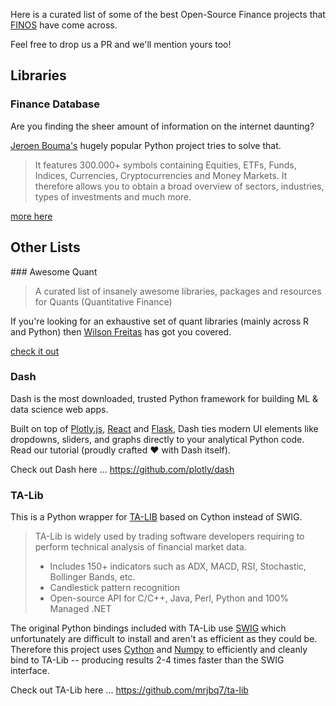 Here is a curated list of some of the best Open-Source Finance projects that [FINOS](https://finos.org) have come across.

Feel free to drop us a PR and we'll mention yours too!

## Libraries

### Finance Database

Are you finding the sheer amount of information on the internet daunting?

[Jeroen Bouma's](https://github.com/JerBouma) hugely popular Python project tries to solve that.

> It features 300.000+ symbols containing Equities, ETFs, Funds, Indices, Currencies, Cryptocurrencies and Money Markets. It therefore allows you to obtain a broad overview of sectors, industries, types of investments and much more.

[more here](https://github.com/JerBouma/FinanceDatabase)

## Other Lists

### Awesome Quant

> A curated list of insanely awesome libraries, packages and resources for Quants (Quantitative Finance)

If you're looking for an exhaustive set of quant libraries (mainly across R and Python) then [Wilson Freitas](https://github.com/wilsonfreitas) has got you covered.

[check it out](https://github.com/wilsonfreitas/awesome-quant)

### Dash

Dash is the most downloaded, trusted Python framework for building ML & data science web apps.

Built on top of [Plotly.js](https://github.com/plotly/plotly.js), [React](https://reactjs.org/) and [Flask](https://palletsprojects.com/p/flask/), Dash ties modern UI elements like dropdowns, sliders, and graphs directly to your analytical Python code. Read our tutorial (proudly crafted ❤️ with Dash itself).

Check out Dash here ... https://github.com/plotly/dash

### TA-Lib

This is a Python wrapper for [TA-LIB](http://ta-lib.org) based on Cython instead of SWIG.

> TA-Lib is widely used by trading software developers requiring to perform
> technical analysis of financial market data.
>
> - Includes 150+ indicators such as ADX, MACD, RSI, Stochastic, Bollinger
>   Bands, etc.
> - Candlestick pattern recognition
> - Open-source API for C/C++, Java, Perl, Python and 100% Managed .NET

The original Python bindings included with TA-Lib use [SWIG](http://swig.org) which unfortunately are difficult to install and aren't as efficient as they could be. Therefore this project uses [Cython](https://cython.org) and [Numpy](https://numpy.org) to efficiently and cleanly bind to TA-Lib -- producing results 2-4 times faster than the SWIG interface.

Check out TA-Lib here ... https://github.com/mrjbq7/ta-lib
